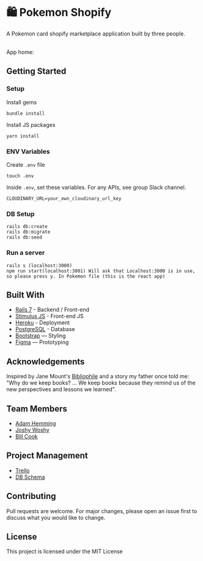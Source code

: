 # 🛍 Pokemon Shopify

A Pokemon card shopify marketplace application built by three people.

<br>
App home:

## Getting Started

### Setup

Install gems

```
bundle install
```

Install JS packages

```
yarn install
```

### ENV Variables

Create `.env` file

```
touch .env
```

Inside `.env`, set these variables. For any APIs, see group Slack channel.

```
CLOUDINARY_URL=your_own_cloudinary_url_key
```

### DB Setup

```
rails db:create
rails db:migrate
rails db:seed
```

### Run a server

```
rails s (localhost:3000)
npm run start(localhost:3001) Will ask that Localhost:3000 is in use, so please press y. In Pokemon file (this is the react app)
```

## Built With

- [Rails 7](https://guides.rubyonrails.org/) - Backend / Front-end
- [Stimulus JS](https://stimulus.hotwired.dev/) - Front-end JS
- [Heroku](https://heroku.com/) - Deployment
- [PostgreSQL](https://www.postgresql.org/) - Database
- [Bootstrap](https://getbootstrap.com/) — Styling
- [Figma](https://www.figma.com) — Prototyping

## Acknowledgements

Inspired by Jane Mount's [Bibliophile](https://www.amazon.com/Bibliophile-Illustrated-Miscellany-Jane-Mount/dp/1452167230) and a story my father once told me: "Why do we keep books? ... We keep books because they remind us of the new perspectives and lessons we learned".

## Team Members

- [Adam Hemming](https://www.linkedin.com/in/adam-hemming/)
- [Joshy Woshy](https://www.linkedin.com/in/jdchappelow)
- [Bill Cook](https://www.linkedin.com/in/bill--cook/)

## Project Management

- [Trello](https://trello.com/b/0Rkddosh/shopify-pokemon)
- [DB Schema](https://kitt.lewagon.com/db/75245)

## Contributing

Pull requests are welcome. For major changes, please open an issue first to discuss what you would like to change.

## License

This project is licensed under the MIT License

